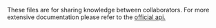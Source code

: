 These files are for sharing knowledge between collaborators. For more extensive documentation please refer to the [official api.](https://api.tabletopsimulator.com/intro/)
